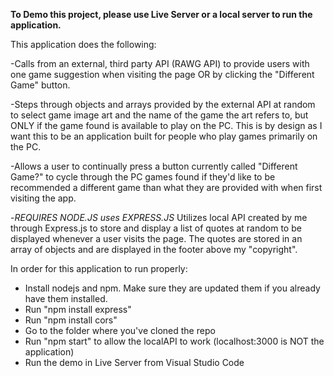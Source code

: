 **To Demo this project, please use Live Server or a local server to run the application.**

This application does the following: 


-Calls from an external, third party API (RAWG API) to provide users with one game suggestion when visiting the page OR by clicking the "Different Game" button. 
    
-Steps through objects and arrays provided by the external API at random to select game image art and the name of the game the art refers to, but ONLY if the game found is available to play on the PC. This is by design as I want this to be an application built for people who play games primarily on the PC.

-Allows a user to continually press a button currently called "Different Game?" to cycle through the PC games found if they'd like to be recommended a different game than what they are provided with when first visiting the app.

-*REQUIRES NODE.JS uses EXPRESS.JS* Utilizes local API created by me through Express.js to store and display a list of quotes at random to be displayed whenever a user visits the page. The quotes are stored in an array of objects and are displayed in the footer above my "copyright".


In order for this application to run properly:

- Install nodejs and npm. Make sure they are updated them if you already have them installed.
- Run "npm install express"
- Run "npm install cors"
- Go to the folder where you've cloned the repo
- Run "npm start" to allow the localAPI to work (localhost:3000 is NOT the application)
- Run the demo in Live Server from Visual Studio Code

